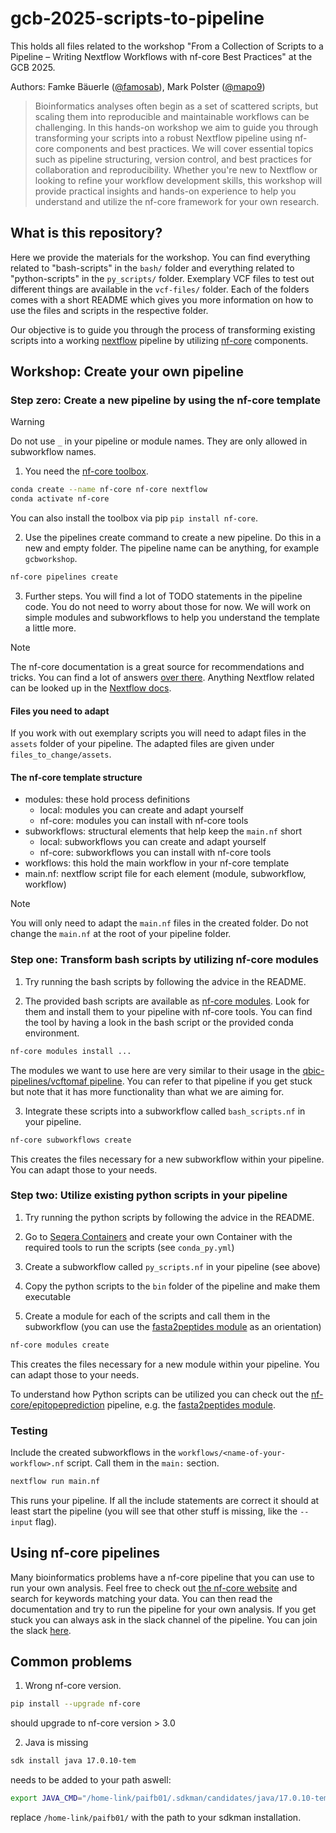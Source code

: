 # gcb-2025-scripts-to-pipeline
This holds all files related to the workshop "From a Collection of Scripts to a Pipeline – Writing Nextflow Workflows with nf-core Best Practices" at the GCB 2025.

Authors: Famke Bäuerle ([@famosab](https://github.com/famosab)), Mark Polster ([@mapo9](https://github.com/mapo9))

> Bioinformatics analyses often begin as a set of scattered scripts, but scaling them into reproducible and maintainable workflows can be challenging. In this hands-on workshop we aim to guide you through transforming your scripts into a robust Nextflow pipeline using nf-core components and best practices. We will cover essential topics such as pipeline structuring, version control, and best practices for collaboration and reproducibility. Whether you're new to Nextflow or looking to refine your workflow development skills, this workshop will provide practical insights and hands-on experience to help you understand and utilize the nf-core framework for your own research.
 
## What is this repository?

Here we provide the materials for the workshop. You can find everything related to "bash-scripts" in the `bash/` folder and everything related to "python-scripts" in the `py_scripts/` folder. Exemplary VCF files to test out different things are available in the `vcf-files/` folder. Each of the folders comes with a short README which gives you more information on how to use the files and scripts in the respective folder.

Our objective is to guide you through the process of transforming existing scripts into a working [nextflow](https://www.nextflow.io/) pipeline by utilizing [nf-core](https://nf-co.re/) components. 

## Workshop: Create your own pipeline

### Step zero: Create a new pipeline by using the nf-core template

> [!WARNING]
> Do not use `_` in your pipeline or module names. They are only allowed in subworkflow names.

1. You need the [nf-core toolbox](https://nf-co.re/docs/nf-core-tools). 
```bash
conda create --name nf-core nf-core nextflow
conda activate nf-core
```

You can also install the toolbox via pip `pip install nf-core`.

2. Use the pipelines create command to create a new pipeline.
Do this in a new and empty folder. The pipeline name can be anything, for example `gcbworkshop`.
```bash
nf-core pipelines create
```

3. Further steps.
You will find a lot of TODO statements in the pipeline code. You do not need to worry about those for now. We will work on simple modules and subworkflows to help you understand the template a little more.

> [!NOTE]
> The nf-core documentation is a great source for recommendations and tricks. You can find a lot of answers [over there](https://nf-co.re/docs/guidelines/pipelines/overview). Anything Nextflow related can be looked up in the [Nextflow docs](www.nextflow.io/docs/latest/index.html).

#### Files you need to adapt

If you work with out exemplary scripts you will need to adapt files in the `assets` folder of your pipeline. The adapted files are given under `files_to_change/assets`.

#### The nf-core template structure
- modules: these hold process definitions
    - local: modules you can create and adapt yourself
    - nf-core: modules you can install with nf-core tools
- subworkflows: structural elements that help keep the `main.nf` short
    - local: subworkflows you can create and adapt yourself
    - nf-core: subworkflows you can install with nf-core tools
- workflows: this hold the main workflow in your nf-core template
- main.nf: nextflow script file for each element (module, subworkflow, workflow)

> [!NOTE]
> You will only need to adapt the `main.nf` files in the created folder. Do not change the `main.nf` at the root of your pipeline folder.

### Step one: Transform bash scripts by utilizing nf-core modules

1. Try running the bash scripts by following the advice in the README.

2. The provided bash scripts are available as [nf-core modules](https://nf-co.re/modules/). Look for them and install them to your pipeline with nf-core tools. You can find the tool by having a look in the bash script or the provided conda environment.

```bash
nf-core modules install ...
```
The modules we want to use here are very similar to their usage in the [qbic-pipelines/vcftomaf pipeline](https://github.com/qbic-pipelines/vcftomaf). You can refer to that pipeline if you get stuck but note that it has more functionality than what we are aiming for.

3. Integrate these scripts into a subworkflow called `bash_scripts.nf` in your pipeline.

```bash
nf-core subworkflows create
```
This creates the files necessary for a new subworkflow within your pipeline. You can adapt those to your needs.

### Step two: Utilize existing python scripts in your pipeline
1. Try running the python scripts by following the advice in the README.

2. Go to [Seqera Containers](https://seqera.io/containers/) and create your own Container with the required tools to run the scripts (see `conda_py.yml`)

3. Create a subworkflow called `py_scripts.nf` in your pipeline (see above)

4. Copy the python scripts to the `bin` folder of the pipeline and make them executable

5. Create a module for each of the scripts and call them in the subworkflow (you can use the [fasta2peptides module](https://github.com/nf-core/epitopeprediction) as an orientation)
 
```bash
nf-core modules create 
```
This creates the files necessary for a new module within your pipeline. You can adapt those to your needs.

To understand how Python  scripts can be utilized you can check out the  [nf-core/epitopeprediction](github.com/nf-core/epitopeprediction) pipeline, e.g. the [fasta2peptides module](https://github.com/nf-core/epitopeprediction).

### Testing

Include the created subworkflows in the `workflows/<name-of-your-workflow>.nf` script. Call them in the `main:` section.

```bash
nextflow run main.nf
```
This runs your pipeline. If all the include statements are correct it should at least start the pipeline (you will see that other stuff is missing, like the `--input` flag).

## Using nf-core pipelines

Many bioinformatics problems have a nf-core pipeline that you can use to run your own analysis. Feel free to check out [the nf-core website](https://nf-co.re/pipelines/) and search for keywords matching your data. You can then read the documentation and try to run the pipeline for your own analysis. If you get stuck you can always ask in the slack channel of the pipeline. You can join the slack [here](https://nf-co.re/join).

## Common problems

1. Wrong nf-core version.
```bash
pip install --upgrade nf-core
````
should upgrade to nf-core version > 3.0

2. Java is missing
```bash
sdk install java 17.0.10-tem
````
needs to be added to your path aswell:
```bash
export JAVA_CMD="/home-link/paifb01/.sdkman/candidates/java/17.0.10-tem/bin/java"
```
replace `/home-link/paifb01/` with the path to your sdkman installation.
